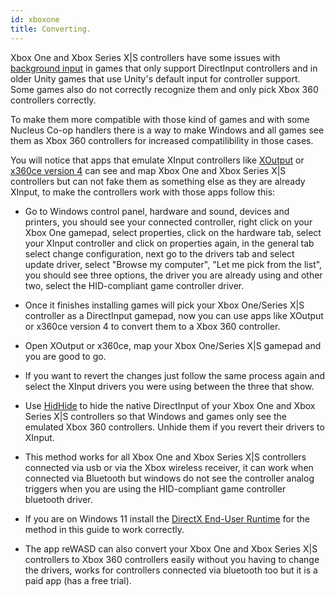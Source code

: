 ```yaml
---
id: xboxone
title: Converting.
---
```


Xbox One and Xbox Series X|S controllers have some issues with [background input](http://www.snes9x.com/phpbb3/viewtopic.php?t=27510) in games that only support DirectInput controllers and in older Unity games that use Unity's default input for controller support. Some games also do not correctly recognize them and only pick Xbox 360 controllers correctly.

To make them more compatible with those kind of games and with some Nucleus Co-op handlers there is a way to make Windows and all games see them as Xbox 360 controllers for increased compatilibility in those cases.

You will notice that apps that emulate XInput controllers like [XOutput](https://github.com/csutorasa/XOutput/releases) or [x360ce version 4](https://github.com/x360ce/x360ce/releases) can see and map Xbox One and Xbox Series X|S controllers but can not fake them as something else as they are already XInput, to make the controllers work with those apps follow this:

* Go to Windows control panel, hardware and sound, devices and printers, you should see your connected controller, right click on your Xbox One gamepad, select properties, click on the hardware tab, select your XInput controller and click on properties again, in the general tab select change configuration, next go to the drivers tab and select update driver, select "Browse my computer", "Let me pick from the list", you should see three options, the driver you are already using and other two, select the HID-compliant game controller driver. 

* Once it finishes installing games will pick your Xbox One/Series X|S controller as a DirectInput gamepad, now you can use apps like XOutput or x360ce version 4 to convert them to a Xbox 360 controller. 

* Open XOutput or x360ce, map your Xbox One/Series X|S gamepad and you are good to go.

* If you want to revert the changes just follow the same process again and select the XInput drivers you were using between the three that show.

* Use [HidHide](https://vigem.org/projects/HidHide/Simple-Setup-Guide/) to hide the native DirectInput of your Xbox One and Xbox Series X|S controllers so that Windows and games only see the emulated Xbox 360 controllers. Unhide them if you revert their drivers to XInput.

* This method works for all Xbox One and Xbox Series X|S controllers connected via usb or via the Xbox wireless receiver, it can work when connected via Bluetooth but windows do not see the controller analog triggers when you are using the HID-compliant game controller bluetooth driver.

* If you are on Windows 11 install the [DirectX End-User Runtime](https://www.microsoft.com/en-us/download/details.aspx?id=35) for the method in this guide to work correctly.

* The app reWASD can also convert your Xbox One and Xbox Series X|S controllers to Xbox 360 controllers easily without you having to change the drivers, works for controllers connected via bluetooth too but it is a paid app (has a free trial).
